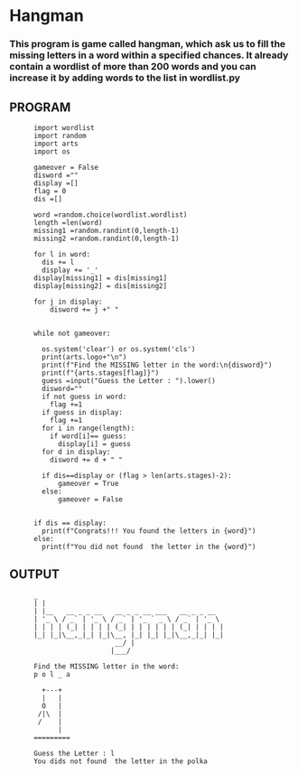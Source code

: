 # Hangman

### This program is game called hangman, which ask us to fill the missing letters in a word within a specified chances. It already contain a wordlist of more than 200 words and you can increase it by adding words to the list in wordlist.py 


## PROGRAM

          import wordlist
          import random
          import arts
          import os

          gameover = False
          disword =""
          display =[]
          flag = 0
          dis =[]

          word =random.choice(wordlist.wordlist)
          length =len(word)
          missing1 =random.randint(0,length-1)
          missing2 =random.randint(0,length-1)

          for l in word:
            dis += l
            display += '_'
          display[missing1] = dis[missing1]
          display[missing2] = dis[missing2]

          for j in display:
              disword += j +" "


          while not gameover:

            os.system('clear') or os.system('cls')
            print(arts.logo+"\n")
            print(f"Find the MISSING letter in the word:\n{disword}")
            print(f"{arts.stages[flag]}")
            guess =input("Guess the Letter : ").lower()
            disword=""
            if not guess in word:
              flag +=1
            if guess in display:
              flag +=1
            for i in range(length):
              if word[i]== guess:
                display[i] = guess
            for d in display:
              disword += d + " "

            if dis==display or (flag > len(arts.stages)-2):
                gameover = True   
            else:
                gameover = False


          if dis == display:
            print(f"Congrats!!! You found the letters in {word}")
          else:
            print(f"You did not found  the letter in the {word}")
  
## OUTPUT

          _                                             
          | |                                            
          | |__   __ _ _ __   __ _ _ __ ___   __ _ _ __  
          | '_ \ / _` | '_ \ / _` | '_ ` _ \ / _` | '_ \ 
          | | | | (_| | | | | (_| | | | | | | (_| | | | |
          |_| |_|\__,_|_| |_|\__, |_| |_| |_|\__,_|_| |_|
                              __/ |                      
                             |___/    

          Find the MISSING letter in the word:
          p o l _ a 

            +---+
            |   |
            O   |
           /|\  |
           /    |
                |
          =========

          Guess the Letter : l
          You dids not found  the letter in the polka

